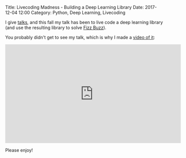 Title: Livecoding Madness - Building a Deep Learning Library
Date: 2017-12-04 12:00
Category: Python, Deep Learning, Livecoding

I give <a href = "http://joelgrus.com/speaking/">talks</a>,
and this fall my talk has been to live code a deep learning
library (and use the resulting library to solve
<a href = "http://joelgrus.com/2016/05/23/fizz-buzz-in-tensorflow/">Fizz Buzz</a>).

You probably didn't get to see my talk,
which is why I made a
<a href = "https://youtu.be/o64FV-ez6Gw">video of it</a>:

<iframe width="560" height="315" src="https://www.youtube.com/embed/o64FV-ez6Gw" frameborder="0" gesture="media" allow="encrypted-media" allowfullscreen></iframe>

Please enjoy!
